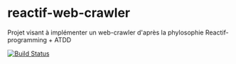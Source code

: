 # reactif-web-crawler

Projet visant à implémenter un web-crawler d'après la phylosophie Reactif-programming + ATDD

[![Build Status](https://travis-ci.org/djoudjou/reactif-web-crawler.svg?branch=master)](https://travis-ci.org/djoudjou/reactif-web-crawler)
